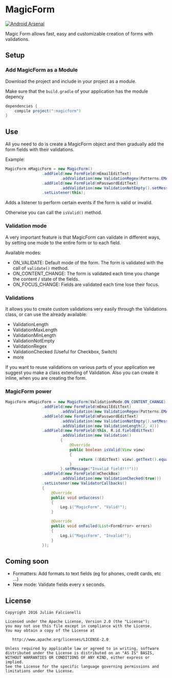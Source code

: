 MagicForm 
===========
[![Android Arsenal](https://img.shields.io/badge/Android%20Arsenal-MagicForm-green.svg?style=true)](https://android-arsenal.com/details/1/3461)

Magic Form allows fast, easy and customizable creation of forms with validations.

Setup
-----
### Add MagicForm as a Module
Download the project and include in your project as a module.

Make sure that the `build.gradle` of your application has the module depency

```groovy
dependencies {
    compile project(":magicform")
}
```

Use
-----

All you need to do is create a MagicForm object and then gradually add the form fields with their validations.

Example:

```java
MagicForm mMagicForm = new MagicForm()
				.addField(new FormField(mEmailEditText)
						.addValidation(new ValidationRegex(Patterns.EMAIL_ADDRESS).setMessage("invalid email")))
				.addField(new FormField(mPasswordEditText)
						.addValidation(new ValidationNotEmpty().setMessage("Required Field")))
				.setListener(this);
```

Adds a listener to perform certain events if the form is valid or invalid.

Otherwise you can call the `isValid()` method.

### Validation mode

A very important feature is that MagicForm can validate in different ways, by setting one mode to the entire form or to each field.

Available modes:
- ON_VALIDATE: Default mode of the form. The form is validated with the call of `validate()` method.
- ON_CONTENT_CHANGE: The form is validated each time you change the content / state of the fields.
- ON_FOCUS_CHANGE: Fields are validated each time lose their focus.

### Validations
It allows you to create custom validations very easily through the Validations class, or can use the already available:

- ValidationLength
- ValidationMaxLength
- ValidationMinLength
- ValidationNotEmpty
- ValidationRegex
- ValidationChecked (Useful for Checkbox, Switch)
- more

If you want to reuse validations on various parts of your application we suggest you make a class extending of Validation. Also you can create it inline, when you are creating the form.

### MagicForm power

```java
MagicForm mMagicForm = new MagicForm(ValidationMode.ON_CONTENT_CHANGE)
				.addField(new FormField(mEmailEditText)
						.addValidation(new ValidationRegex(Patterns.EMAIL_ADDRESS).setMessage("invalid email")))
				.addField(new FormField(mPasswordEditText)
						.addValidation(new ValidationNotEmpty().setMessage("Required Field"))
						.addValidation(new ValidationLength(2, 4)))
				.addField(new FormField(this, R.id.fieldEditText)
						.addValidation(new Validation()
						{
							@Override
							public boolean isValid(View view)
							{
								return ((EditText) view).getText().equals("something");
							}
						}.setMessage("Invalid field!!!")))
				.addField(new FormField(mCheckBox)
						.addValidation(new ValidationChecked(true)))
				.setListener(new ValidatorCallbacks()
				{
					@Override
					public void onSuccess()
					{
						Log.i("MagicForm", "Valid!");
					}

					@Override
					public void onFailed(List<FormError> errors)
					{
						Log.i("MagicForm", "Invalid!");
					}
				});
```



Coming soon
-----

- Formatters: Add formats to text fields (eg for phones, credit cards, etc ...)
- New mode: Validate fields every x seconds.

License
-----
    Copyright 2016 Julián Falcionelli

    Licensed under the Apache License, Version 2.0 (the "License");
    you may not use this file except in compliance with the License.
    You may obtain a copy of the License at

       http://www.apache.org/licenses/LICENSE-2.0

    Unless required by applicable law or agreed to in writing, software
    distributed under the License is distributed on an "AS IS" BASIS,
    WITHOUT WARRANTIES OR CONDITIONS OF ANY KIND, either express or implied.
    See the License for the specific language governing permissions and
    limitations under the License.

